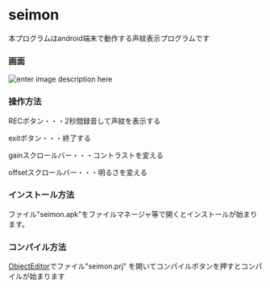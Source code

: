 

# seimon
本プログラムはandroid端末で動作する声紋表示プログラムです 

### 画面
  ![enter image description here](https://imgur.com/Z2oBbRb.jpg)

  
  
### 操作方法
  
RECボタン・・・2秒間録音して声紋を表示する
  
exitボタン・・・終了する
  
gainスクロールバー・・・コントラストを変える
  
offsetスクロールバー・・・明るさを変える
  

### インストール方法
  
ファイル"seimon.apk"をファイルマネージャ等で開くとインストールが始まります。
  
    
### コンパイル方法
  
[ObjectEditor](https://github.com/kousoz80/ObjectEditor)でファイル"seimon.prj"  を開いてコンパイルボタンを押すとコンパイルが始まります
  



